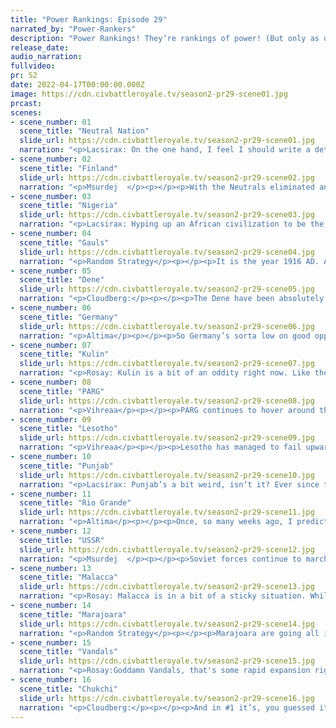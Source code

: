 ```yaml
---
title: "Power Rankings: Episode 29"
narrated_by: "Power-Rankers"
description: "Power Rankings! They’re rankings of power! (But only as of the instant of the end of the previous episode, as these are not meant to be future predictions!) Power Rankings!"
release_date:
audio_narration:
fullvideo:
pr: S2
date: 2022-04-17T00:00:00.000Z
image: https://cdn.civbattleroyale.tv/season2-pr29-scene01.jpg
prcast:
scenes:
- scene_number: 01
  scene_title: "Neutral Nation"
  slide_url: https://cdn.civbattleroyale.tv/season2-pr29-scene01.jpg
  narration: "<p>Lacsirax: On the one hand, I feel I should write a detailed and emotional eulogy for the dogged Neutral Nation, an empire that truly lived up to their name throughout the entire game, only to be gradually eroded by their neighbours, outlasting so-called greater powers in the process. But like. I don’t want to waste a solid ten minutes work on that when I’m still pretty convinced they’ll be resurrected again. So, er, let’s call a moratorium on this one. It might be the last we see of Tsouharrisen, or it might just be another little holiday away from the action before a triumphant return.</p>"
- scene_number: 02
  scene_title: "Finland"
  slide_url: https://cdn.civbattleroyale.tv/season2-pr29-scene02.jpg
  narration: "<p>Msurdej  </p><p></p><p>With the Neutrals eliminated and the Gauls making peace, Finland finds itself at the bottom of the proverbial barrel. But good news Mannerheim, you have a new friend in the city state club! That’s literally all you can have going for you at the moment Finland fans.</p>"
- scene_number: 03
  scene_title: "Nigeria"
  slide_url: https://cdn.civbattleroyale.tv/season2-pr29-scene03.jpg
  narration: "<p>Lacsirax: Hyping up an African civilization to be the unbeatable titans of the game, only to see them fall in the final furlong, is a seasons-old CBR tradition. But Nigeria’s sudden fall from grace might be the most dramatic of all of them. These guys monopolized the top of the rankings for weeks, and until pretty recently too! What happened?</p><p></p><p>Well, the problems all started with the reset. Nigeria had fantastic stats right from the off, but by chance they lacked something that civs like the Marajoara and the Chukchi had: free space. Most of the nearby territory was useless Sahara, and with the Vandals and Lesotho both settling confidently they found themselves a bit contained early on. Still, that wouldn’t really have been an issue had they used their impressive tech and production leads to their advantage… but beyond a two-sided takedown of Zaire with Lesotho, they failed to successfully engage their neighbours until it was far too late. Instead they went for the same strategy they used in the first cycle - expand peacefully and turtle up to the modern era. But on this much smaller map, that wasn’t nearly as viable an option. Still, they could definitely have held out longer if they hadn’t surrendered their ENTIRE EMPIRE to the Vandals in a peace treaty. Welcome to the one-city club, Awolowo. I wouldn’t count on your stay here being that long.</p>"
- scene_number: 04
  scene_title: "Gauls"
  slide_url: https://cdn.civbattleroyale.tv/season2-pr29-scene04.jpg
  narration: "<p>Random Strategy</p><p></p><p>It is the year 1916 AD. All of Galia is occupied by the Vandals. All? Not exactly... two small inland villages of indomitable Gauls still hold out against the invaders. And life is not easy for the Vandal legionnaires who garrison the surrounding cities. In fact, they have recently had to sue for peace due to how badly they were getting beaten up constantly. Now the Vandals are normally really scary; they are a large empire that control the entire mediterranean as well as multiple colonian territories; and they're not totally incompetent at land warfare either: only just this part they succesfully conquered Nigeria. How do the Gauls do it? The answer is simple: magic potion, brewed by the druid Panoramix. It gives the Gauls superhuman strength and is why they are gaining 2 ranks, placing them above Finland and Nigeria (who, unlike the Gauls, decided to concentrate on science and technology instead of magic potion and were therefore unable to resist against the Vandal invasion)</p>"
- scene_number: 05
  scene_title: "Dene"
  slide_url: https://cdn.civbattleroyale.tv/season2-pr29-scene05.jpg
  narration: "<p>Cloudberg:</p><p></p><p>The Dene have been absolutely destroyed, decimated, rekt, whatever you want to call it. After losing several cities to the Chukchi in battle, they decided to give away six more in the peace treaty, apparently for fun, because to be honest they had fought the war to a stalemate and didn’t really need to do this. And looking at Rio Grande’s carpet immediately to the south, Thanadelthur is a sitting duck, and she might well be wearing pink and maroon sooner rather than later...</p>"
- scene_number: 06
  scene_title: "Germany"
  slide_url: https://cdn.civbattleroyale.tv/season2-pr29-scene06.jpg
  narration: "<p>Altima</p><p></p><p>So Germany’s sorta low on good opportunities right now.The Bulge gives them a good avenue for an initial strike into Russia, but that would require fighting against a strong technological and industrial disadvantage. The naval assault on Rio isn’t going anywhere with the Vandals in the way. The Vandals are *probably* not an option (look, I don’t estimate the Vandals, over or under). They could maybe finish off the Gauls for an extra two cities, which while not nothing, is less than they need. Still, the utter collapse of two powers puts Germany up two ranks. Chaos is a ladder, and survival can help one climb it even if one never does anything for oneself.</p>"
- scene_number: 07
  scene_title: "Kulin"
  slide_url: https://cdn.civbattleroyale.tv/season2-pr29-scene07.jpg
  narration: "<p>Rosay: Kulin is a bit of an oddity right now. Like there's no feasibly way I could see them getting eliminated anytime soon, but they sure aren't pushing past Australia anytime soon. It appears that Kulin has realized this too and has flipped to a state of communist isolationism. I imagine that the nation will continue to be this way until either Malacca or Marajoara get 2000s era navies and send a giant fleet to flip the continent. Damn my top 2 prediction for them is not looking good.</p>"
- scene_number: 08
  scene_title: "PARG"
  slide_url: https://cdn.civbattleroyale.tv/season2-pr29-scene08.jpg
  narration: "<p>Vihreaa</p><p></p><p>PARG continues to hover around the 9th place position, dropping one spot from last episode. This episode, they lost some ground in war with the USSR, but still retain almost all of their core. While PARG is in now way a weak nation, the growing consolidation of powers in the world puts them in a less than ideal position. With the undisputed most powerful nation to their east, and the consistently 5th strongest power to their west, PARG could likely be one of the first mid-tier powers that meet their end in this cycle 2.</p>"
- scene_number: 09
  scene_title: "Lesotho"
  slide_url: https://cdn.civbattleroyale.tv/season2-pr29-scene09.jpg
  narration: "<p>Vihreaa</p><p></p><p>Lesotho has managed to fail upwards this week, rising three ranks to their all time highest rank of 8th, despite losing more cities to Malacca on their eastern coast. As another mid tier power, the window that exists for empires like Lesotho to gain a realistic chance to win the game is closing. With two top tier powers as their primary neighbors in the Vandals and Malacca, Lesotho will need to finesse their way into a more favorable position if they want a chance to win it all.</p>"
- scene_number: 10
  scene_title: "Punjab"
  slide_url: https://cdn.civbattleroyale.tv/season2-pr29-scene10.jpg
  narration: "<p>Lacsirax: Punjab’s a bit weird, isn’t it? Ever since that disastrous war with Malacca, we’ve sort of been waiting for the next climactic event in their history - either a god-tier comeback, reclaiming the Chola core and/or devastating PARG… or being finished off by Malacca or the Chukchi. Instead, they’ve engaged in a few potshot border wars, taking the odd city here and there, building lots of wonders and keeping a healthy regional lead in tech (they’re currently third worldwide behind the Marajoara and, believe it or not, Lesotho). Stasis usually results in a gradual slide in the rankings for major powers, but with so much drama unfolding across the Cylinder Ranjit finds himself with a little boost up to 7th, the highest they’ve ranked since the war with Malacca.</p>"
- scene_number: 11
  scene_title: "Rio Grande"
  slide_url: https://cdn.civbattleroyale.tv/season2-pr29-scene11.jpg
  narration: "<p>Altima</p><p></p><p>Once, so many weeks ago, I predicted problems for the Big River because of their border with continental champion Marajoara, that bordering a superpower would limit their avenues of expansion, their growth. They needed to best and eat the Dene, who themselves had a superpower checking their potential. That didn’t happen. Now, Rio borders both the Chukchi and Marajoara. Scraps of Dene still live, so if Rio can take them and Chukchi pulls a similar stunt to a certain other big blue-ish Asian conqueror of North America from last mark and just doesn’t build units or unpuppet their NA holdings, I could see Rio pulling something off.</p>"
- scene_number: 12
  scene_title: "USSR"
  slide_url: https://cdn.civbattleroyale.tv/season2-pr29-scene12.jpg
  narration: "<p>Msurdej  </p><p></p><p>Soviet forces continue to march into PARG territory, albeit very slowly. The Urals hold the majority of the USSR army back, with the Soviets moving around and grabbing Samara. And while they’re interested in the east, Germany has been slowly making a line of citadels into the USSR. Wilhelm now has a straight line to Moscow, so Lenin will need to watch out in case a western sneak attack comes in.</p>"
- scene_number: 13
  scene_title: "Malacca"
  slide_url: https://cdn.civbattleroyale.tv/season2-pr29-scene13.jpg
  narration: "<p>Rosay: Malacca is in a bit of a sticky situation. While Malacca is totally in the position to make gains both into Kulin and Punjab, they have to play a nice balancing act of not alerting Chukchi that they are growing fast. At this stage of the game there are really only four nations that have even a fraction of a percent to win the game, those being Chukchi, Marajoara, the Vandals, and with a very slim chance if they fix their god awful production, Malacca. If Malacca does end up fixing its production issues however, the only way i could feasibly see them winning the game is a joint coalition on Chukchi that at the bare minimum involves Rio Grande and PARG or the USSR (depending on how their little conflict goes). Oh Malacca also got some colonies for a short time so theres that.</p>"
- scene_number: 14
  scene_title: "Marajoara"
  slide_url: https://cdn.civbattleroyale.tv/season2-pr29-scene14.jpg
  narration: "<p>Random Strategy</p><p></p><p>Marajoara are going all in on science generation, having beelined research labs. With Nigeria going down, there is nobody left to contest them in the science race, so are now 7 techs ahead of 2nd place. They are currently the only civ of the entire cylinder to have working planes and battleships. Marajoara is no stranger to the science rush: after all, they conquered half of south america using that strategy in cycle 1. What they need to do is convert their science lead into territory. So that means building those planes and battleships and using them on either Lesotho or Rio Grande. With the Chukchi and Vandals becoming proper multi-continental superpowers (meaning more than just a few colonies on other continents), Marajoara need to do the same.</p><p></p>"
- scene_number: 15
  scene_title: "Vandals"
  slide_url: https://cdn.civbattleroyale.tv/season2-pr29-scene15.jpg
  narration: "<p>Rosay:Goddamn Vandals, that's some rapid expansion right there. During this part the Vandals made the formerly top placing and potential game winning Nigeria and turned them into a goddamn joke. While the number one pick is obviously by a large margin and that cannot really be contested, I, along with most of my fellow power rankers and power rankettes, feel that the Vandals are the clear runner ups. While i can obviously not speak for all of us I feel like there are two major reasons for this, the first of which being the Vandal's neighbors. All of the Vandals neighbors except for maybe the soviets really have no chance at standing the test of time, while Marajoara and Malacca clearly at least have some form of neighboring competition. The other being that the vandals are clearly acting on their advantageous position by using their massive army to bully their neighbors into becoming the one nation that probably wont beat, but at least will give Chukchi something to worry about at night if the Vandals expand with grace. Speaking of which:</p>"
- scene_number: 16
  scene_title: "Chukchi"
  slide_url: https://cdn.civbattleroyale.tv/season2-pr29-scene16.jpg
  narration: "<p>Cloudberg:</p><p></p><p>And in #1 it’s, you guessed it, the Chukchi again, as their streak of total dominance continues unabated. At the moment, Chukchi’s stats are about as good as #2 Malacca and #3 Marajoara put together, which raises serious concerns about how the hell anyone is going to beat them. Of course, that’s only concerning if you’re not a Chukchi stan. In which case you’ll be thrilled with Lawtiliwadlin’s evisceration of the Dene this episode, which probably just made him the top power in North America as well as Asia. </p>"
---
```

